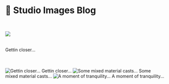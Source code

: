 <h1 style="margin-top: 20px; margin-bottom: 50px" >🌱 Studio Images Blog</h1>

<img style="max-width: 500px; margin-bottom: 20px" src="https://cvws.icloud-content.com/S/AZZNIkmeOWgJ6ZMJ_zgoTYPOLUK4/IMG_0003.JPG?o=Aoq49Z96_JCacx6KmlF2cgBOStMxVeYZyxptf_emqtPm&v=1&z=https%3A%2F%2Fp50-content.icloud.com%3A443&x=1&a=CAogYD7oK8hlR-dk0xPBykDnjSWPIByg7LC0NT27VQWZ1NwSZRCqyNWnkS8Yqt_orJEvIgEAUgTOLUK4aiVawyAbimRxFD_nqLTh6Mz7YVODa0gzjCxtZnavUhxYX75RO5ptciW4Fxt1xz8yoBIcnkdYjB5aJsWjJpVx_RcDMAKt0CkMPrYodlyM&e=1619565096&r=4ba9da4a-f03d-4b9d-b359-ba972aed4a4c-6&s=X7eUFSBDcbGnNLX7i-m0BpENgb8">

<p style="margin-bottom: 50px">Gettin closer...</p>

![Gettin closer...](https://cvws.icloud-content.com/S/AZZNIkmeOWgJ6ZMJ_zgoTYPOLUK4/IMG_0003.JPG?o=Aoq49Z96_JCacx6KmlF2cgBOStMxVeYZyxptf_emqtPm&v=1&z=https%3A%2F%2Fp50-content.icloud.com%3A443&x=1&a=CAogYD7oK8hlR-dk0xPBykDnjSWPIByg7LC0NT27VQWZ1NwSZRCqyNWnkS8Yqt_orJEvIgEAUgTOLUK4aiVawyAbimRxFD_nqLTh6Mz7YVODa0gzjCxtZnavUhxYX75RO5ptciW4Fxt1xz8yoBIcnkdYjB5aJsWjJpVx_RcDMAKt0CkMPrYodlyM&e=1619565096&r=4ba9da4a-f03d-4b9d-b359-ba972aed4a4c-6&s=X7eUFSBDcbGnNLX7i-m0BpENgb8)
Gettin closer...
![Some mixed material casts...](https://cvws.icloud-content.com/S/AZddQ0gIKPDcUbuK46WbwybMgyqZ/IMG_0002.JPG?o=AhAVZ-L1ZuciNQOTRFJC-vOztzaNOPe6czWqNK6iUDCV&v=1&z=https%3A%2F%2Fp50-content.icloud.com%3A443&x=1&a=CAogt-IZY56KbwLksBraB-xV2Xvz4AI_F5Jjskj22OPBnNwSZRDM69WnkS8YzILprJEvIgEAUgTMgyqZaiVG01XdBcNem5hch__u2jNj1iyphOdDO3Icietg2cZc7Xs7KwRnciUkWjd9CcvYZBrDxAvZofeTcB7QU_vIXYw89Q1r2CCv1yucVSo3&e=1619565101&r=1a44c790-a0ce-4d9e-99bf-8c3deb37e260-3&s=Z1ODK8UPQL9RIjPvlAcU8WtxWic)
Some mixed material casts...
![A moment of tranquility...](https://cvws.icloud-content.com/S/AS6Y8AqWDe9c8VFV5JLBhvDuqHmR/IMG_0001.JPG?o=AqAqFTKkqi5qhWlaAwWRkAV4Df5bvnhkf34flQmolTAF&v=1&z=https%3A%2F%2Fp50-content.icloud.com%3A443&x=1&a=CAog0bmF-wR6qEClP19qRWqBw0Ds0zv45wn1292TnJILJ9gSZRDVkdankS8Y1ajprJEvIgEAUgTuqHmRaiULhfG1V-vd6eWMdiWRCaT5ogvuBGAnAIH-HCutgdRKRTZcIskmciXN0yB1PrDSDfGoy7c2ClcA5cqii_j6FUbB4WLrbuaTMA9pShm5&e=1619565106&r=c9fbbd78-1572-4d9c-9562-e38aba318933-6&s=idlVyPHP5iI_0pZUUgrHIhhJZrM)
A moment of tranquility...